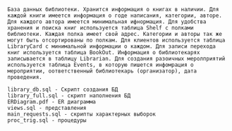     База данных библиотеки. Хранится информация о книгах в наличии. Для каждой книги имеется информация о годе написания, категории, авторе. Для каждого автора имеется минимальная ифнормация. Для удобства хранения и поиска книг используется таблица Shelf с полками библиотеки. Каждая полка имеет свой адрес. Категории и авторы так же могут быть отсортированы по полкам. Для клиентов используется таблица LibraryCard с минимальной информации о каждом. Для записи перехода книг используется таблица BookOut. Информация о библиотекарях записывается в таблицу Librarian. Для создания разоичных меролприятий используется таблица Events, в которую пишется инфомрация о мероприятии, оответственный библиотекарь (организатор), дата проведения.
    
    library_db.sql - Скрипт создания БД
   	library_full.sql - скрипт наполнения БД
    ERDiagram.pdf - ER диаграмма
    views.sql - представления
    main_requests.sql - скрипты характерных выборок
    proc_trig.sql - процедуры
